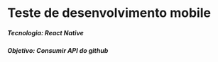 # Teste de desenvolvimento mobile 
##### Tecnologia: React Native
##### Objetivo: Consumir API do github
